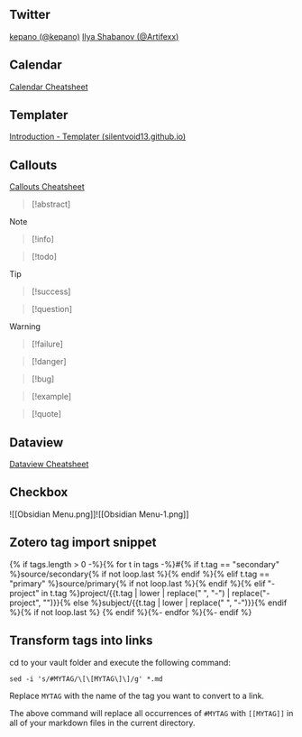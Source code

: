 ## Twitter
[kepano (@kepano)](https://twitter.com/kepano)
[Ilya Shabanov (@Artifexx)](https://twitter.com/Artifexx)

## Calendar
[Calendar Cheatsheet](https://github.com/liamcain/obsidian-calendar-plugin/blob/master/README.md)

## Templater
[Introduction - Templater (silentvoid13.github.io)](https://silentvoid13.github.io/Templater/)

## Callouts

[Callouts Cheatsheet](https://help.obsidian.md/Editing+and+formatting/Callouts)

> [!abstract]

> [!note]

>[!info]

> [!todo]

> [!tip]

> [!success]

> [!question]

> [!warning]

> [!failure]

> [!danger]

> [!bug]

> [!example]

> [!quote]

## Dataview

[Dataview Cheatsheet](https://github.com/seburbandev/obsidian-dataview-cheatsheet)

## Checkbox

![[Obsidian Menu.png]]![[Obsidian Menu-1.png]]

## Zotero tag import snippet
{% if tags.length > 0 -%}{% for t in tags -%}#{% if t.tag == "secondary" %}source/secondary{% if not loop.last %}{% endif %}{% elif t.tag == "primary" %}source/primary{% if not loop.last %}{% endif %}{% elif "-project" in t.tag %}project/{{t.tag | lower | replace(" ", "-") | replace("-project", "")}}{% else %}subject/{{t.tag | lower | replace(" ", "-")}}{% endif %}{% if not loop.last %} {% endif %}{%- endfor %}{%- endif %}
## Transform tags into links
cd to your vault folder and execute the following command:

`sed -i 's/#MYTAG/\[\[MYTAG\]\]/g' *.md`

Replace `MYTAG` with the name of the tag you want to convert to a link.

The above command will replace all occurrences of `#MYTAG` with `[[MYTAG]]` in all of your markdown files in the current directory.